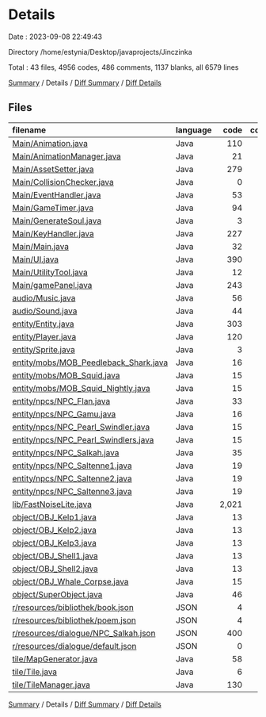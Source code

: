 # Details

Date : 2023-09-08 22:49:43

Directory /home/estynia/Desktop/javaprojects/Jinczinka

Total : 43 files,  4956 codes, 486 comments, 1137 blanks, all 6579 lines

[Summary](results.md) / Details / [Diff Summary](diff.md) / [Diff Details](diff-details.md)

## Files
| filename | language | code | comment | blank | total |
| :--- | :--- | ---: | ---: | ---: | ---: |
| [Main/Animation.java](/Main/Animation.java) | Java | 110 | 2 | 28 | 140 |
| [Main/AnimationManager.java](/Main/AnimationManager.java) | Java | 21 | 6 | 6 | 33 |
| [Main/AssetSetter.java](/Main/AssetSetter.java) | Java | 279 | 0 | 103 | 382 |
| [Main/CollisionChecker.java](/Main/CollisionChecker.java) | Java | 0 | 89 | 4 | 93 |
| [Main/EventHandler.java](/Main/EventHandler.java) | Java | 53 | 2 | 14 | 69 |
| [Main/GameTimer.java](/Main/GameTimer.java) | Java | 94 | 1 | 19 | 114 |
| [Main/GenerateSoul.java](/Main/GenerateSoul.java) | Java | 3 | 0 | 3 | 6 |
| [Main/KeyHandler.java](/Main/KeyHandler.java) | Java | 227 | 3 | 24 | 254 |
| [Main/Main.java](/Main/Main.java) | Java | 32 | 1 | 14 | 47 |
| [Main/UI.java](/Main/UI.java) | Java | 390 | 52 | 124 | 566 |
| [Main/UtilityTool.java](/Main/UtilityTool.java) | Java | 12 | 0 | 5 | 17 |
| [Main/gamePanel.java](/Main/gamePanel.java) | Java | 243 | 29 | 63 | 335 |
| [audio/Music.java](/audio/Music.java) | Java | 56 | 0 | 17 | 73 |
| [audio/Sound.java](/audio/Sound.java) | Java | 44 | 0 | 11 | 55 |
| [entity/Entity.java](/entity/Entity.java) | Java | 303 | 18 | 89 | 410 |
| [entity/Player.java](/entity/Player.java) | Java | 120 | 9 | 35 | 164 |
| [entity/Sprite.java](/entity/Sprite.java) | Java | 3 | 0 | 3 | 6 |
| [entity/mobs/MOB_Peedleback_Shark.java](/entity/mobs/MOB_Peedleback_Shark.java) | Java | 16 | 0 | 8 | 24 |
| [entity/mobs/MOB_Squid.java](/entity/mobs/MOB_Squid.java) | Java | 15 | 0 | 7 | 22 |
| [entity/mobs/MOB_Squid_Nightly.java](/entity/mobs/MOB_Squid_Nightly.java) | Java | 15 | 0 | 7 | 22 |
| [entity/npcs/NPC_Flan.java](/entity/npcs/NPC_Flan.java) | Java | 33 | 1 | 16 | 50 |
| [entity/npcs/NPC_Gamu.java](/entity/npcs/NPC_Gamu.java) | Java | 16 | 0 | 13 | 29 |
| [entity/npcs/NPC_Pearl_Swindler.java](/entity/npcs/NPC_Pearl_Swindler.java) | Java | 15 | 0 | 10 | 25 |
| [entity/npcs/NPC_Pearl_Swindlers.java](/entity/npcs/NPC_Pearl_Swindlers.java) | Java | 15 | 0 | 10 | 25 |
| [entity/npcs/NPC_Salkah.java](/entity/npcs/NPC_Salkah.java) | Java | 35 | 0 | 17 | 52 |
| [entity/npcs/NPC_Saltenne1.java](/entity/npcs/NPC_Saltenne1.java) | Java | 19 | 0 | 9 | 28 |
| [entity/npcs/NPC_Saltenne2.java](/entity/npcs/NPC_Saltenne2.java) | Java | 19 | 0 | 8 | 27 |
| [entity/npcs/NPC_Saltenne3.java](/entity/npcs/NPC_Saltenne3.java) | Java | 19 | 0 | 8 | 27 |
| [lib/FastNoiseLite.java](/lib/FastNoiseLite.java) | Java | 2,021 | 239 | 351 | 2,611 |
| [object/OBJ_Kelp1.java](/object/OBJ_Kelp1.java) | Java | 13 | 0 | 5 | 18 |
| [object/OBJ_Kelp2.java](/object/OBJ_Kelp2.java) | Java | 13 | 0 | 5 | 18 |
| [object/OBJ_Kelp3.java](/object/OBJ_Kelp3.java) | Java | 13 | 0 | 5 | 18 |
| [object/OBJ_Shell1.java](/object/OBJ_Shell1.java) | Java | 13 | 0 | 5 | 18 |
| [object/OBJ_Shell2.java](/object/OBJ_Shell2.java) | Java | 13 | 0 | 5 | 18 |
| [object/OBJ_Whale_Corpse.java](/object/OBJ_Whale_Corpse.java) | Java | 15 | 0 | 5 | 20 |
| [object/SuperObject.java](/object/SuperObject.java) | Java | 46 | 12 | 17 | 75 |
| [r/resources/bibliothek/book.json](/r/resources/bibliothek/book.json) | JSON | 4 | 0 | 1 | 5 |
| [r/resources/bibliothek/poem.json](/r/resources/bibliothek/poem.json) | JSON | 4 | 0 | 1 | 5 |
| [r/resources/dialogue/NPC_Salkah.json](/r/resources/dialogue/NPC_Salkah.json) | JSON | 400 | 0 | 5 | 405 |
| [r/resources/dialogue/default.json](/r/resources/dialogue/default.json) | JSON | 0 | 0 | 1 | 1 |
| [tile/MapGenerator.java](/tile/MapGenerator.java) | Java | 58 | 7 | 16 | 81 |
| [tile/Tile.java](/tile/Tile.java) | Java | 6 | 0 | 3 | 9 |
| [tile/TileManager.java](/tile/TileManager.java) | Java | 130 | 15 | 37 | 182 |

[Summary](results.md) / Details / [Diff Summary](diff.md) / [Diff Details](diff-details.md)